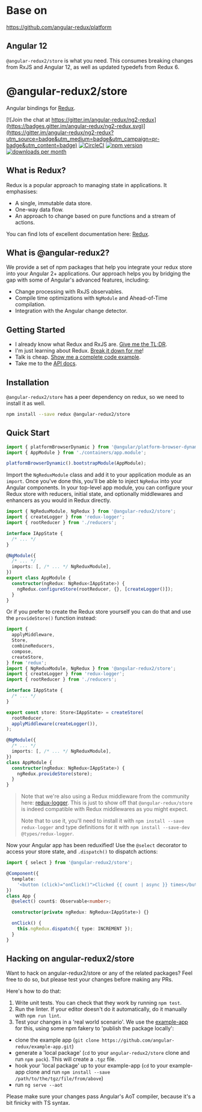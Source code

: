 # Base on
https://github.com/angular-redux/platform

## Angular 12

`@angular-redux2/store` is what you need. This consumes breaking changes from RxJS and Angular 12, as well as updated typedefs from Redux 6.

# @angular-redux2/store

Angular bindings for [Redux](https://github.com/reactjs/redux).

[![Join the chat at https://gitter.im/angular-redux/ng2-redux](https://badges.gitter.im/angular-redux/ng2-redux.svg)](https://gitter.im/angular-redux/ng2-redux?utm_source=badge&utm_medium=badge&utm_campaign=pr-badge&utm_content=badge)
[![CircleCI](https://img.shields.io/circleci/project/github/angular-redux/store.svg)](https://github.com/angular-redux2/store)
[![npm version](https://img.shields.io/npm/v/@angular-redux/store.svg)](https://www.npmjs.com/package/@angular-redux2/store)
[![downloads per month](https://img.shields.io/npm/dm/@angular-redux/store.svg)](https://www.npmjs.com/package/@angular-redux2/store)

## What is Redux?

Redux is a popular approach to managing state in applications. It emphasises:

- A single, immutable data store.
- One-way data flow.
- An approach to change based on pure functions and a stream of actions.

You can find lots of excellent documentation here: [Redux](http://redux.js.org/).

## What is @angular-redux2?

We provide a set of npm packages that help you integrate your redux store
into your Angular 2+ applications. Our approach helps you by bridging the gap
with some of Angular's advanced features, including:

- Change processing with RxJS observables.
- Compile time optimizations with `NgModule` and Ahead-of-Time compilation.
- Integration with the Angular change detector.

## Getting Started

- I already know what Redux and RxJS are. [Give me the TL;DR](articles/quickstart.md).
- I'm just learning about Redux. [Break it down for me](articles/intro-tutorial.md)!
- Talk is cheap. [Show me a complete code example](https://github.com/angular-redux/example-app).
- Take me to the [API docs](https://angular-redux.github.io/store).

## Installation

`@angular-redux2/store` has a peer dependency on redux, so we need to install it as well.

```sh
npm install --save redux @angular-redux2/store
```

## Quick Start

```typescript
import { platformBrowserDynamic } from '@angular/platform-browser-dynamic';
import { AppModule } from './containers/app.module';

platformBrowserDynamic().bootstrapModule(AppModule);
```

Import the `NgReduxModule` class and add it to your application module as an
`import`. Once you've done this, you'll be able to inject `NgRedux` into your
Angular components. In your top-level app module, you
can configure your Redux store with reducers, initial state,
and optionally middlewares and enhancers as you would in Redux directly.

```typescript
import { NgReduxModule, NgRedux } from '@angular-redux2/store';
import { createLogger } from 'redux-logger';
import { rootReducer } from './reducers';

interface IAppState {
  /* ... */
}

@NgModule({
  /* ... */
  imports: [, /* ... */ NgReduxModule],
})
export class AppModule {
  constructor(ngRedux: NgRedux<IAppState>) {
    ngRedux.configureStore(rootReducer, {}, [createLogger()]);
  }
}
```

Or if you prefer to create the Redux store yourself you can do that and use the
`provideStore()` function instead:

```typescript
import {
  applyMiddleware,
  Store,
  combineReducers,
  compose,
  createStore,
} from 'redux';
import { NgReduxModule, NgRedux } from '@angular-redux2/store';
import { createLogger } from 'redux-logger';
import { rootReducer } from './reducers';

interface IAppState {
  /* ... */
}

export const store: Store<IAppState> = createStore(
  rootReducer,
  applyMiddleware(createLogger()),
);

@NgModule({
  /* ... */
  imports: [, /* ... */ NgReduxModule],
})
class AppModule {
  constructor(ngRedux: NgRedux<IAppState>) {
    ngRedux.provideStore(store);
  }
}
```

> Note that we're also using a Redux middleware from the community here:
> [redux-logger](https://www.npmjs.com/package/redux-logger). This is just to show
> off that `@angular-redux/store` is indeed compatible with Redux middlewares as you
> might expect.
>
> Note that to use it, you'll need to install it with `npm install --save redux-logger`
> and type definitions for it with `npm install --save-dev @types/redux-logger`.

Now your Angular app has been reduxified! Use the `@select` decorator to
access your store state, and `.dispatch()` to dispatch actions:

```typescript
import { select } from '@angular-redux2/store';

@Component({
  template:
    '<button (click)="onClick()">Clicked {{ count | async }} times</button>',
})
class App {
  @select() count$: Observable<number>;

  constructor(private ngRedux: NgRedux<IAppState>) {}

  onClick() {
    this.ngRedux.dispatch({ type: INCREMENT });
  }
}
```

## Hacking on angular-redux2/store

Want to hack on angular-redux2/store or any of the related packages? Feel free to do so, but please test your changes before making any PRs.

Here's how to do that:

1.  Write unit tests. You can check that they work by running
    `npm test`.
2.  Run the linter. If your editor doesn't do it automatically, do it
    manually with `npm run lint`.
3.  Test your changes in a 'real world scenario'. We use the [example-app](https://github.com/angular-redux/example-app) for this, using some npm
    fakery to 'publish the package locally':

- clone the example app (`git clone https://github.com/angular-redux/example-app.git`)
- generate a 'local package' (`cd` to your `angular-redux2/store` clone and run `npm pack`). This will create a `.tgz` file.
- hook your 'local package' up to your example-app (`cd` to your example-app clone and run `npm install --save /path/to/the/tgz/file/from/above`)
- run `ng serve --aot`

Please make sure your changes pass Angular's AoT compiler, because it's a bit finicky with TS syntax.
